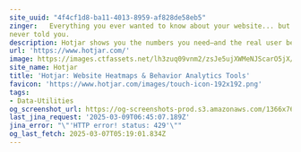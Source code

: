 ```yaml
---
site_uuid: "4f4cf1d8-ba11-4013-8959-af828de58eb5"
zinger:   Everything you ever wanted to know about your website... but your analytics
never told you.
description: Hotjar shows you the numbers you need—and the real user behavior behind them
url: 'https://www.hotjar.com/'
image: https://images.ctfassets.net/lh3zuq09vnm2/zsJe5ujXWMeNJScarO5jX/92ee747a96ef4a5998f9a1b10b2bb737/hotjar_og_image_Jul22.png
site_name: Hotjar
title: 'Hotjar: Website Heatmaps & Behavior Analytics Tools'
favicon: 'https://www.hotjar.com/images/touch-icon-192x192.png'
tags:
- Data-Utilities
og_screenshot_url: https://og-screenshots-prod.s3.amazonaws.com/1366x768/80/false/5731b85f9568f26f62c871acb318d48bbfcf7c51040d75c319683906e63a4b6c.jpeg
last_jina_request: '2025-03-09T06:45:07.189Z'
jina_error: "\"'HTTP error! status: 429'\""
og_last_fetch: 2025-03-07T05:19:01.834Z
---
```


